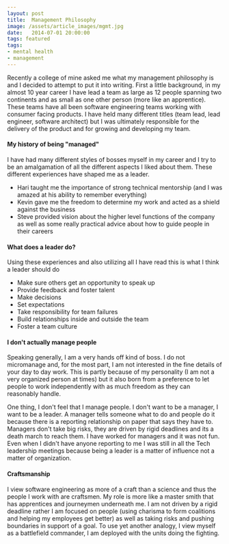 ```yaml
---
layout: post
title:  Management Philosophy
image: /assets/article_images/mgmt.jpg
date:   2014-07-01 20:00:00
tags: featured
tags:
- mental health
- management
---
```

Recently a college of mine asked me what my management philosophy is and I decided to attempt to put it into writing.  First a little background, in my almost 10 year career I have lead a team as large as 12 people spanning two continents and as small as one other person (more like an apprentice).  These teams have all been software engineering teams working with consumer facing products.  I have held many different titles (team lead, lead engineer, software architect) but I was ultimately responsible for the delivery of the product and for growing and developing my team.

#### My history of being "managed"
I have had many different styles of bosses myself in my career and I try to be an amalgamation of all the different aspects I liked about them.  These different experiences have shaped me as a leader.
* Hari taught me the importance of strong technical mentorship (and I was amazed at his ability to remember everything)
* Kevin gave me the freedom to determine my work and acted as a shield against the business
* Steve provided vision about the higher level functions of the company as well as some really practical advice about how to guide people in their careers

#### What does a leader do?
Using these experiences and also utilizing all I have read this is what I think a leader should do
* Make sure others get an opportunity to speak up
* Provide feedback and foster talent
* Make decisions
* Set expectations
* Take responsibility for team failures
* Build relationships inside and outside the team
* Foster a team culture

#### I don't actually manage people
Speaking generally, I am a very hands off kind of boss. I do not micromanage and, for the most part,
I am not interested in the fine details of your day to day work.  This is partly because of my personality
(I am not a very organized person at times) but it also born from a preference to let people to work independently with as much freedom as they can reasonably handle.

One thing, I don't feel that I manage people.  I don't want to be a manager, I want to be a leader.  A manager tells someone what to do and people do it because there is a reporting relationship on paper that says they have to. Managers don't take big risks, they are driven by rigid deadlines and its a death march to reach them.  I have worked for managers and it was not fun.  Even when I didn't have anyone reporting to me I was still in all the Tech leadership meetings because being a leader is a matter of influence not a matter of organization.

#### Craftsmanship
I view software engineering as more of a craft than a science and thus the people I work with are craftsmen.  My role is more like a master smith that has apprentices and journeymen underneath me. I am not driven by a rigid deadline rather I am focused on people (using charisma to form coalitions and helping my employees get better) as well as taking risks and pushing boundaries in support of a goal.  To use yet another analogy, I view myself as a battlefield commander, I am deployed with the units doing the fighting.
